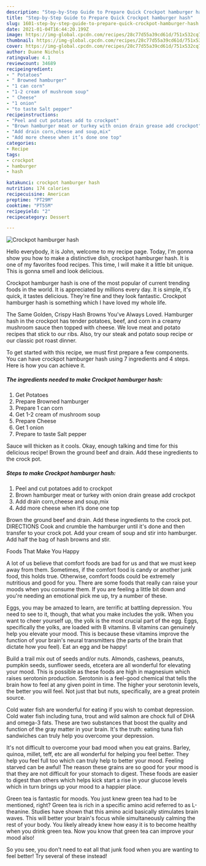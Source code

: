 ```yaml
---
description: "Step-by-Step Guide to Prepare Quick Crockpot hamburger hash"
title: "Step-by-Step Guide to Prepare Quick Crockpot hamburger hash"
slug: 1601-step-by-step-guide-to-prepare-quick-crockpot-hamburger-hash
date: 2021-01-04T16:44:20.199Z
image: https://img-global.cpcdn.com/recipes/28c77d55a39cd61d/751x532cq70/crockpot-hamburger-hash-recipe-main-photo.jpg
thumbnail: https://img-global.cpcdn.com/recipes/28c77d55a39cd61d/751x532cq70/crockpot-hamburger-hash-recipe-main-photo.jpg
cover: https://img-global.cpcdn.com/recipes/28c77d55a39cd61d/751x532cq70/crockpot-hamburger-hash-recipe-main-photo.jpg
author: Duane Nichols
ratingvalue: 4.1
reviewcount: 34689
recipeingredient:
- " Potatoes"
- " Browned hamburger"
- "1 can corn"
- "1-2 cream of mushroom soup"
- " Cheese"
- "1 onion"
- "to taste Salt pepper"
recipeinstructions:
- "Peel and cut potatoes add to crockpot"
- "Brown hamburger meat or turkey with onion drain grease add crockpot"
- "Add drain corn,cheese and soup,mix"
- "Add more cheese when it’s done one top"
categories:
- Recipe
tags:
- crockpot
- hamburger
- hash

katakunci: crockpot hamburger hash 
nutrition: 174 calories
recipecuisine: American
preptime: "PT29M"
cooktime: "PT55M"
recipeyield: "2"
recipecategory: Dessert

---
```



![Crockpot hamburger hash](https://img-global.cpcdn.com/recipes/28c77d55a39cd61d/751x532cq70/crockpot-hamburger-hash-recipe-main-photo.jpg)

Hello everybody, it is John, welcome to my recipe page. Today, I'm gonna show you how to make a distinctive dish, crockpot hamburger hash. It is one of my favorites food recipes. This time, I will make it a little bit unique. This is gonna smell and look delicious.

Crockpot hamburger hash is one of the most popular of current trending foods in the world. It is appreciated by millions every day. It is simple, it's quick, it tastes delicious. They're fine and they look fantastic. Crockpot hamburger hash is something which I have loved my whole life.

The Same Golden, Crispy Hash Browns You&#39;ve Always Loved. Hamburger hash in the crockpot has tender potatoes, beef, and corn in a creamy mushroom sauce then topped with cheese. We love meat and potato recipes that stick to our ribs. Also, try our steak and potato soup recipe or our classic pot roast dinner.


To get started with this recipe, we must first prepare a few components. You can have crockpot hamburger hash using 7 ingredients and 4 steps. Here is how you can achieve it.

<!--inarticleads1-->

##### The ingredients needed to make Crockpot hamburger hash:

1. Get  Potatoes
1. Prepare  Browned hamburger
1. Prepare 1 can corn
1. Get 1-2 cream of mushroom soup
1. Prepare  Cheese
1. Get 1 onion
1. Prepare to taste Salt pepper


Sauce will thicken as it cools. Okay, enough talking and time for this delicious recipe! Brown the ground beef and drain. Add these ingredients to the crock pot. 

<!--inarticleads2-->

##### Steps to make Crockpot hamburger hash:

1. Peel and cut potatoes add to crockpot
1. Brown hamburger meat or turkey with onion drain grease add crockpot
1. Add drain corn,cheese and soup,mix
1. Add more cheese when it’s done one top


Brown the ground beef and drain. Add these ingredients to the crock pot. DIRECTIONS Cook and crumble the hamburger until it&#39;s done and then transfer to your crock pot. Add your cream of soup and stir into hamburger. Add half the bag of hash browns and stir. 

Foods That Make You Happy


A lot of us believe that comfort foods are bad for us and that we must keep away from them. Sometimes, if the comfort food is candy or another junk food, this holds true. Otherwise, comfort foods could be extremely nutritious and good for you. There are some foods that really can raise your moods when you consume them. If you are feeling a little bit down and you're needing an emotional pick me up, try a number of these.

Eggs, you may be amazed to learn, are terrific at battling depression. You need to see to it, though, that what you make includes the yolk. When you want to cheer yourself up, the yolk is the most crucial part of the egg. Eggs, specifically the yolks, are loaded with B vitamins. B vitamins can genuinely help you elevate your mood. This is because these vitamins improve the function of your brain's neural transmitters (the parts of the brain that dictate how you feel). Eat an egg and be happy!

Build a trail mix out of seeds and/or nuts. Almonds, cashews, peanuts, pumpkin seeds, sunflower seeds, etcetera are all wonderful for elevating your mood. This is possible as these foods are high in magnesium which raises serotonin production. Serotonin is a feel-good chemical that tells the brain how to feel at any given point in time. The higher your serotonin levels, the better you will feel. Not just that but nuts, specifically, are a great protein source.

Cold water fish are wonderful for eating if you wish to combat depression. Cold water fish including tuna, trout and wild salmon are chock full of DHA and omega-3 fats. These are two substances that boost the quality and function of the gray matter in your brain. It's the truth: eating tuna fish sandwiches can truly help you overcome your depression. 

It's not difficult to overcome your bad mood when you eat grains. Barley, quinoa, millet, teff, etc are all wonderful for helping you feel better. They help you feel full too which can truly help to better your mood. Feeling starved can be awful! The reason these grains are so good for your mood is that they are not difficult for your stomach to digest. These foods are easier to digest than others which helps kick start a rise in your glucose levels which in turn brings up your mood to a happier place.

Green tea is fantastic for moods. You just knew green tea had to be mentioned, right? Green tea is rich in a specific amino acid referred to as L-theanine. Studies have shown that this amino acid basically stimulates brain waves. This will better your brain's focus while simultaneously calming the rest of your body. You likely already knew how easy it is to become healthy when you drink green tea. Now you know that green tea can improve your mood also!

So you see, you don't need to eat all that junk food when you are wanting to feel better! Try several of these instead!

